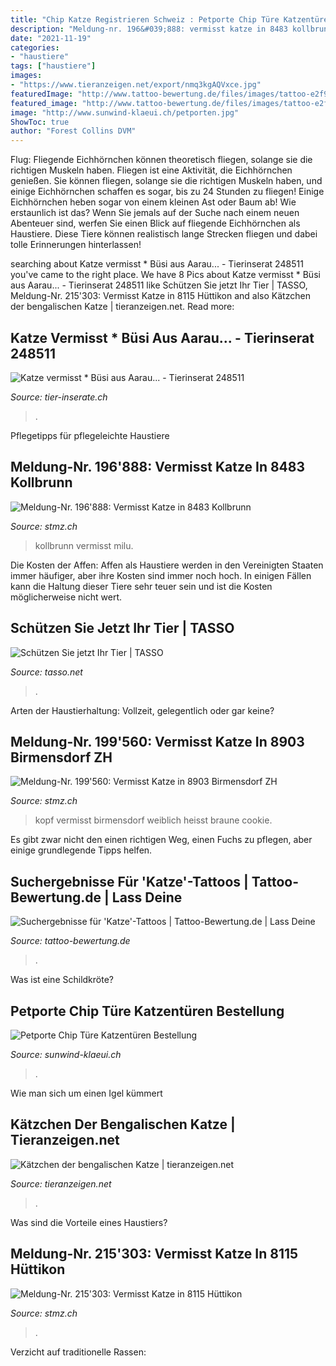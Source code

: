 ```yaml
---
title: "Chip Katze Registrieren Schweiz : Petporte Chip Türe Katzentüren Bestellung"
description: "Meldung-nr. 196&#039;888: vermisst katze in 8483 kollbrunn"
date: "2021-11-19"
categories:
- "haustiere"
tags: ["haustiere"]
images:
- "https://www.tieranzeigen.net/export/nmq3kgAQVxce.jpg"
featuredImage: "http://www.tattoo-bewertung.de/files/images/tattoo-e2f9-12744320_944197169021554_1392642637339513404_n.jpg"
featured_image: "http://www.tattoo-bewertung.de/files/images/tattoo-e2f9-12744320_944197169021554_1392642637339513404_n.jpg"
image: "http://www.sunwind-klaeui.ch/petporten.jpg"
ShowToc: true
author: "Forest Collins DVM"
---
```



Flug: Fliegende Eichhörnchen können theoretisch fliegen, solange sie die richtigen Muskeln haben.
Fliegen ist eine Aktivität, die Eichhörnchen genießen. Sie können fliegen, solange sie die richtigen Muskeln haben, und einige Eichhörnchen schaffen es sogar, bis zu 24 Stunden zu fliegen! Einige Eichhörnchen heben sogar von einem kleinen Ast oder Baum ab! Wie erstaunlich ist das? Wenn Sie jemals auf der Suche nach einem neuen Abenteuer sind, werfen Sie einen Blick auf fliegende Eichhörnchen als Haustiere. Diese Tiere können realistisch lange Strecken fliegen und dabei tolle Erinnerungen hinterlassen!

	

		
searching about Katze vermisst * Büsi aus Aarau... - Tierinserat 248511 you've came to the right place. We have 8 Pics about Katze vermisst * Büsi aus Aarau... - Tierinserat 248511 like Schützen Sie jetzt Ihr Tier | TASSO, Meldung-Nr. 215&#039;303: Vermisst Katze in 8115 Hüttikon and also Kätzchen der bengalischen Katze | tieranzeigen.net. Read more:
		
    
## Katze Vermisst * Büsi Aus Aarau... - Tierinserat 248511

<img loading=lazy src="http://www.tier-inserate.ch/Katze-entlaufen/Katze-vermisst-248511-248511/3.jpg" onerror="this.onerror=null;this.src='https://tse3.mm.bing.net/th?id=OIP.DeokNtBmmVNMuiiB57HyAwHaHa&amp;pid=15.1';" alt="Katze vermisst * Büsi aus Aarau... - Tierinserat 248511">

_Source: tier-inserate.ch_

>. 

	

Pflegetipps für pflegeleichte Haustiere

    
## Meldung-Nr. 196&#039;888: Vermisst Katze In 8483 Kollbrunn

<img loading=lazy src="http://www.stmz.ch/usr/2019-09/5d77b78188eaa.jpeg" onerror="this.onerror=null;this.src='https://tse1.mm.bing.net/th?id=OIP.xSNWU49F0hFI3cQ-U7dFxAHaFj&amp;pid=15.1';" alt="Meldung-Nr. 196&#039;888: Vermisst Katze in 8483 Kollbrunn">

_Source: stmz.ch_

>kollbrunn vermisst milu. 

	

Die Kosten der Affen:
Affen als Haustiere werden in den Vereinigten Staaten immer häufiger, aber ihre Kosten sind immer noch hoch. In einigen Fällen kann die Haltung dieser Tiere sehr teuer sein und ist die Kosten möglicherweise nicht wert.

    
## Schützen Sie Jetzt Ihr Tier | TASSO

<img loading=lazy src="https://www.tasso.net/tasso/media/Tierrregister/TASSO-prinzip-kennzeichnen-und-registrieren-als-optimaler-schatz.png?ext=.png" onerror="this.onerror=null;this.src='https://tse4.mm.bing.net/th?id=OIP.AwBNikX6mn7sKFO7Yz2q5AHaFj&amp;pid=15.1';" alt="Schützen Sie jetzt Ihr Tier | TASSO">

_Source: tasso.net_

>. 

	

Arten der Haustierhaltung: Vollzeit, gelegentlich oder gar keine?

    
## Meldung-Nr. 199&#039;560: Vermisst Katze In 8903 Birmensdorf ZH

<img loading=lazy src="https://www.stmz.ch/usr/2020-04/5e84efdbc4046.jpeg" onerror="this.onerror=null;this.src='https://tse2.mm.bing.net/th?id=OIP.YlUo32MWcz-q8vEo9PNn1gAAAA&amp;pid=15.1';" alt="Meldung-Nr. 199&#039;560: Vermisst Katze in 8903 Birmensdorf ZH">

_Source: stmz.ch_

>kopf vermisst birmensdorf weiblich heisst braune cookie. 

	

Es gibt zwar nicht den einen richtigen Weg, einen Fuchs zu pflegen, aber einige grundlegende Tipps helfen.

    
## Suchergebnisse Für &#039;Katze&#039;-Tattoos | Tattoo-Bewertung.de | Lass Deine

<img loading=lazy src="http://www.tattoo-bewertung.de/files/images/tattoo-e2f9-12744320_944197169021554_1392642637339513404_n.jpg" onerror="this.onerror=null;this.src='https://tse2.mm.bing.net/th?id=OIP.erlgY9mO5xwOG7iKv3LnZAAAAA&amp;pid=15.1';" alt="Suchergebnisse für &#039;Katze&#039;-Tattoos | Tattoo-Bewertung.de | Lass Deine">

_Source: tattoo-bewertung.de_

>. 

	

Was ist eine Schildkröte?

    
## Petporte Chip Türe Katzentüren Bestellung

<img loading=lazy src="http://www.sunwind-klaeui.ch/petporten.jpg" onerror="this.onerror=null;this.src='https://tse3.mm.bing.net/th?id=OIP.0xVLZWbbfzr-y07XcW-cywHaHR&amp;pid=15.1';" alt="Petporte Chip Türe Katzentüren Bestellung">

_Source: sunwind-klaeui.ch_

>. 

	

Wie man sich um einen Igel kümmert

    
## Kätzchen Der Bengalischen Katze | Tieranzeigen.net

<img loading=lazy src="https://www.tieranzeigen.net/export/nmq3kgAQVxce.jpg" onerror="this.onerror=null;this.src='https://tse2.mm.bing.net/th?id=OIP.W-24AYsYBbLbJHkv6iLi_gHaFj&amp;pid=15.1';" alt="Kätzchen der bengalischen Katze | tieranzeigen.net">

_Source: tieranzeigen.net_

>. 

	

Was sind die Vorteile eines Haustiers?

    
## Meldung-Nr. 215&#039;303: Vermisst Katze In 8115 Hüttikon

<img loading=lazy src="http://www.stmz.ch/usr/2020-06/5ed51d78a2d96.jpeg" onerror="this.onerror=null;this.src='https://tse3.mm.bing.net/th?id=OIP.KPhF8XxaEX1LF7oNxTu1IgHaGc&amp;pid=15.1';" alt="Meldung-Nr. 215&#039;303: Vermisst Katze in 8115 Hüttikon">

_Source: stmz.ch_

>. 

	

Verzicht auf traditionelle Rassen:

